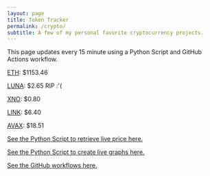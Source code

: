 ```yaml
---
layout: page
title: Token Tracker
permalink: /crypto/
subtitle: A few of my personal favorite cryptocurrency projects.
---
```


 This page updates every 15 minute using a Python Script and GitHub Actions workflow.


<!--BEGINCRYPTOINPUT-->
[ETH](https://smfxfc.github.io/crypto/eth.html): $1153.46

[LUNA](https://smfxfc.github.io/crypto/luna.html): $2.65 RIP :'(

[XNO](https://smfxfc.github.io/crypto/xno.html): $0.80

[LINK](https://smfxfc.github.io/crypto/link.html): $6.40

[AVAX](https://smfxfc.github.io/crypto/avax.html): $18.51

<!--ENDCRYPTOINPUT-->
 
 
[See the Python Script to retrieve live price here.](https://github.com/smfxfc/smfxfc.github.io/blob/master/src/get_cryptos.py)

[See the Python Script to create live graphs here.](https://github.com/smfxfc/smfxfc.github.io/blob/master/src/graph_crypto.py)

[See the GitHub workflows here.](https://github.com/smfxfc/smfxfc.github.io/blob/master/.github/workflows/)
